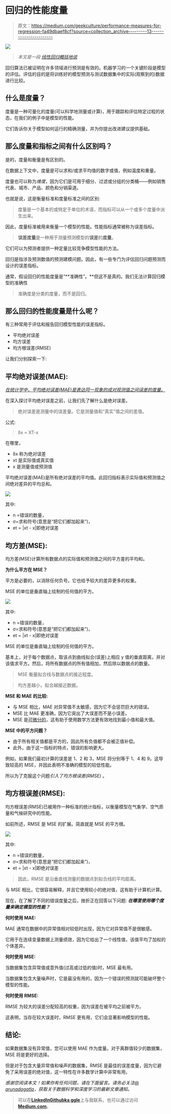 # 回归的性能度量

> 原文：<https://medium.com/geekculture/performance-measures-for-regression-fa49dbaef8cf?source=collection_archive---------13----------------------->

![](img/783c478550822c9aa83ae6fc5830b770.png)

> *本文是一段* [*线性回归概括地说*](https://arunaddagatla.medium.com/linear-regression-in-a-nutshell-1714d5665fd2)

回归算法已被证明在许多领域进行预测是有效的。机器学习的一个关键阶段是模型的评估。评估的目的是将训练好的模型预测与测试数据集中的实际(观察到的)数据进行比较。

## 什么是度量？

度量是一种可量化的度量(可以科学地测量或计算)，用于跟踪和评估特定过程的状态，在我们的例子中是模型的性能。

它们告诉你关于模型如何运行的精确测量，并为你提出改进建议提供基础。

## 那么度量和指标之间有什么区别吗？

是的，度量和衡量是有区别的。

在数据上下文中，度量是可以求和/或求平均值的数字或值，例如温度和重量。

度量也可以称为*维度*，因为它们是可用于细分、过滤或分组的分类桶——例如销售代表、城市、产品、颜色和分销渠道。

也就是说，这是衡量标准和度量标准之间的区别:

> 度量是一个基本的或特定于单位的术语，而指标可以从一个或多个度量中派生出来。

因此，度量标准被用来衡量一个模型的性能。性能指标通常被称为误差指标。

> **误差度量**是一种用于测量预测模型的**误差**的**度量**。

它们可以为预测者提供一种定量比较竞争模型性能的方法。

回归是指涉及预测数值的预测建模问题。因此，有一些专门为评估回归问题预测而设计的误差指标。

通常，假设回归的性能度量是“**准确性”。**但这不是真的。我们无法计算回归模型的准确性

> 准确度是分类的度量，而不是回归。

## 那么回归的性能度量是什么呢？

有三种常用于评估和报告回归模型性能的误差指标。

*   平均绝对误差
*   均方误差
*   均方根误差(RMSE)

让我们分别探索一下:

## 平均绝对误差(MAE):

[*在统计学中，平均绝对误差(MAE)是表达同一现象的成对观测值之间误差的度量。*](https://en.wikipedia.org/wiki/Mean_absolute_error#:~:text=In%20statistics%2C%20mean%20absolute%20error,an%20alternative%20technique%20of%20measurement.)

在深入探讨平均绝对误差之前，让我们先了解什么是绝对误差。

> 绝对误差是测量中的误差量。它是测量值和“真实”值之间的差值。

公式:

> δx = XT-x

在哪里，

*   δx 称为绝对误差
*   xt 是实际值或真实值
*   x 是测量值或预测值

平均绝对误差(MAE)是所有绝对误差的平均值。此回归指标表示实际值和预测值之间绝对差异的平均总和。

![](img/5c8ff684241f38318ede3a14bce64b4c.png)

其中:

*   n =错误的数量，
*   σ=求和符号(意思是“把它们都加起来”)，
*   et = |xt - x|即绝对误差

## 均方差(MSE):

均方差(MSE)计算所有数据点的实际值和预测值之间的平方差的平均和。

**为什么平方在 MSE？**

平方是必要的，以消除任何负号。它也给予较大的差异更多的权重。

MSE 的单位是垂直轴上绘制的任何值的平方。

![](img/d0b050b763c5d0cdf0fb686aece11866.png)

其中:

*   n =错误的数量，
*   σ=求和符号(意思是“把它们都加起来”)，
*   et = |xt - x|即绝对误差

MSE 的单位是垂直轴上绘制的任何值的平方。

基本上，对于每个数据点，取该点到曲线拟合(误差)上相应 y 值的垂直距离，并对该值求平方。然后，将所有数据点的所有值相加，然后除以数据点的数量。

> MSE 衡量拟合线与数据点的接近程度。

> 均方差越小，拟合越接近数据。

**MSE 和 MAE 的比较:**

*   与 MSE 相比，MAE 对异常值不太敏感，因为它不会惩罚巨大的错误。
*   MSE 比 MAE 更准确，因为它突出了大误差而不是小误差。
*   MSE 是[可微分的](https://en.wikipedia.org/wiki/Differentiable_function)，这有助于使用数学方法更有效地找到最小值和最大值。

**MSE 中的平方问题？**

*   由于所有相关值都是平方的，因此所有负值都不会被正值补偿。
*   此外，由于这一指标的特点，错误的影响更大。

例如，如果我们最初计算的误差是 1、2 和 3，MSE 将分别等于 1、4 和 9。这导致较高的 MSE，并因此表明不准确的模型的较低性能。

所以为了克服这个问题*引入了均方根误差(RMSE)* 。

## 均方根误差(RMSE):

均方根误差(RMSE)已被用作一种标准的统计指标，以衡量模型在气象学、空气质量和气候研究中的性能。

如前所述，RMSE 是 MSE 的扩展。简直就是 MSE 的平方根。

![](img/5b2adcd625b8686c74b437dd80c349e4.png)

其中:

*   n =错误的数量，
*   σ=求和符号(意思是“把它们都加起来”)，
*   et = |xt - x|即绝对误差

> 因此，RMSE 是沿垂直线测量的数据点到拟合线的平均距离。

与 MSE 相比，它很容易解释，并且它使用较小的绝对值，这有助于计算机计算。

现在，在了解了不同的错误度量之后，挫折正在回答以下问题: ***在哪里使用哪个度量来确定模型的性能？***

**何时使用 MAE:**

MAE 通常在数据中的异常值相对较低时出现，因为它对异常值不是很敏感。

它用于在连续变量数据上测量绩效，因为它给出了一个线性值，该值平均了加权的个体差异。

**何时使用 MSE:**

当数据集包含异常值或意外值(过高或过低的值)时，MSE 最有用。

当数据集包含大量噪声时，它是最没有用的，因为一个错误的预测就可能破坏整个模型的性能。

**何时使用 RMSE:**

RMSE 为较大的误差分配较高的权重，因为误差在被平均之前被平方。

这表明，当存在较大误差时，RMSE 更有用，它们会显著影响模型的性能。

## 结论:

如果数据集没有异常值，您可以使用 MAE 作为度量。对于离群值较少的数据集，MSE 将是更好的选择。

但是对于包含大量异常值和噪声的数据集，RMSE 是最佳的误差度量，因为它避免了采用误差的绝对值，这一特性在许多数学计算中非常有用。

*感谢您阅读本文！如果你有任何问题，请在下面留言。请务必关注*[*@ arunadagatla*](https://arunaddagatla.medium.com/)*，获取关于数据科学和深度学习的最新文章通知。*

> 可以在[**LinkedIn**](https://www.linkedin.com/in/arun-addagatla/)[**Github**](https://github.com/arun2728)[**ka ggle**](https://www.kaggle.com/arun2729)上与我联系，也可以通过访问[**Medium.com**](https://arunaddagatla.medium.com/)。